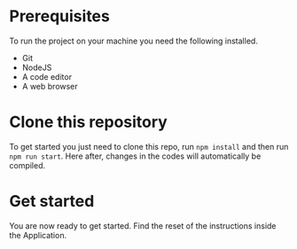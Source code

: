 # Prerequisites

To run the project on your machine you need the following installed.

* Git
* NodeJS
* A code editor
* A web browser

# Clone this repository

To get started you just need to clone this repo, run `npm install` and then run `npm run start`. Here after, changes in the codes will automatically be compiled.

# Get started

You are now ready to get started. Find the reset of the instructions inside the Application.
